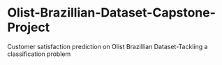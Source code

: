# Olist-Brazillian-Dataset-Capstone-Project
Customer satisfaction prediction on Olist Brazillian Dataset-Tackling a classification problem
